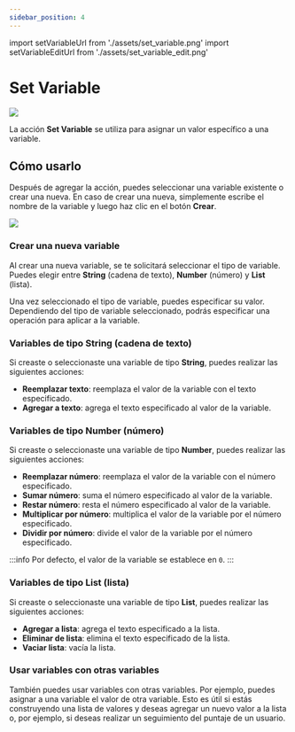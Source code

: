 ```yaml
---
sidebar_position: 4
---
```


import setVariableUrl from './assets/set_variable.png'
import setVariableEditUrl from './assets/set_variable_edit.png'

# Set Variable

<img src={setVariableUrl} width={180} />

La acción **Set Variable** se utiliza para asignar un valor específico a una variable.

## Cómo usarlo

Después de agregar la acción, puedes seleccionar una variable existente o crear una nueva. En caso de crear una nueva, simplemente escribe el nombre de la variable y luego haz clic en el botón **Crear**.

<img src={setVariableEditUrl} width={400} />

### Crear una nueva variable

Al crear una nueva variable, se te solicitará seleccionar el tipo de variable. Puedes elegir entre **String** (cadena de texto), **Number** (número) y **List** (lista).

Una vez seleccionado el tipo de variable, puedes especificar su valor. Dependiendo del tipo de variable seleccionado, podrás especificar una operación para aplicar a la variable.

### Variables de tipo String (cadena de texto)

Si creaste o seleccionaste una variable de tipo **String**, puedes realizar las siguientes acciones:

- **Reemplazar texto**: reemplaza el valor de la variable con el texto especificado.
- **Agregar a texto**: agrega el texto especificado al valor de la variable.

### Variables de tipo Number (número)

Si creaste o seleccionaste una variable de tipo **Number**, puedes realizar las siguientes acciones:

- **Reemplazar número**: reemplaza el valor de la variable con el número especificado.
- **Sumar número**: suma el número especificado al valor de la variable.
- **Restar número**: resta el número especificado al valor de la variable.
- **Multiplicar por número**: multiplica el valor de la variable por el número especificado.
- **Dividir por número**: divide el valor de la variable por el número especificado.

:::info
Por defecto, el valor de la variable se establece en `0`.
:::

### Variables de tipo List (lista)

Si creaste o seleccionaste una variable de tipo **List**, puedes realizar las siguientes acciones:

- **Agregar a lista**: agrega el texto especificado a la lista.
- **Eliminar de lista**: elimina el texto especificado de la lista.
- **Vaciar lista**: vacía la lista.

### Usar variables con otras variables

También puedes usar variables con otras variables. Por ejemplo, puedes asignar a una variable el valor de otra variable. Esto es útil si estás construyendo una lista de valores y deseas agregar un nuevo valor a la lista o, por ejemplo, si deseas realizar un seguimiento del puntaje de un usuario.